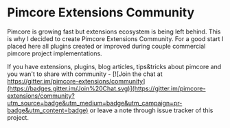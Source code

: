 # Pimcore Extensions Community

Pimcore is growing fast but extensions ecosystem is being left behind. This is why I decided to create Pimcore Extensions Community. For a good start I placed here all plugins created or improved during couple commercial pimcore project implementations.

If you have extensions, plugins, blog articles, tips&tricks about pimcore and you wan't to share with community - [![Join the chat at https://gitter.im/pimcore-extensions/community](https://badges.gitter.im/Join%20Chat.svg)](https://gitter.im/pimcore-extensions/community?utm_source=badge&utm_medium=badge&utm_campaign=pr-badge&utm_content=badge) or leave a note through issue tracker of this project.

